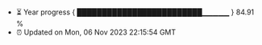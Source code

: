 - ⏳ Year progress { █████████████████████████▁▁▁▁▁ } 84.91 %
- ⏰ Updated on Mon, 06 Nov 2023 22:15:54 GMT

